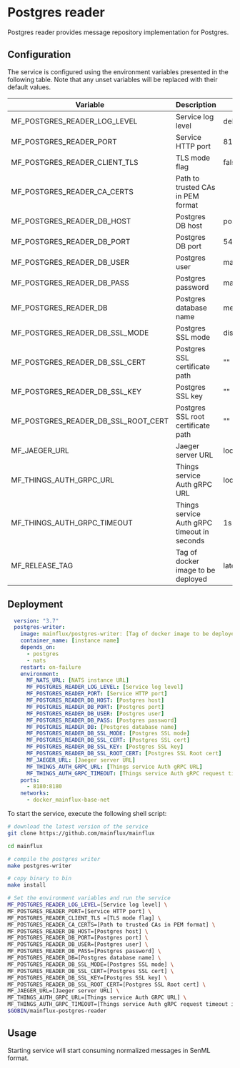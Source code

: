 # Postgres reader

Postgres reader provides message repository implementation for Postgres.

## Configuration

The service is configured using the environment variables presented in the
following table. Note that any unset variables will be replaced with their
default values.

| Variable                            | Description                                 | Default        |
|-------------------------------------|---------------------------------------------|----------------|
| MF_POSTGRES_READER_LOG_LEVEL        | Service log level                           | debug          |
| MF_POSTGRES_READER_PORT             | Service HTTP port                           | 8180           |
| MF_POSTGRES_READER_CLIENT_TLS       | TLS mode flag                               | false          |
| MF_POSTGRES_READER_CA_CERTS         | Path to trusted CAs in PEM format           |                |
| MF_POSTGRES_READER_DB_HOST          | Postgres DB host                            | postgres       |
| MF_POSTGRES_READER_DB_PORT          | Postgres DB port                            | 5432           |
| MF_POSTGRES_READER_DB_USER          | Postgres user                               | mainflux       |
| MF_POSTGRES_READER_DB_PASS          | Postgres password                           | mainflux       |
| MF_POSTGRES_READER_DB               | Postgres database name                      | messages       |
| MF_POSTGRES_READER_DB_SSL_MODE      | Postgres SSL mode                           | disabled       |
| MF_POSTGRES_READER_DB_SSL_CERT      | Postgres SSL certificate path               | ""             |
| MF_POSTGRES_READER_DB_SSL_KEY       | Postgres SSL key                            | ""             |
| MF_POSTGRES_READER_DB_SSL_ROOT_CERT | Postgres SSL root certificate path          | ""             |
| MF_JAEGER_URL                       | Jaeger server URL                           | localhost:6831 |
| MF_THINGS_AUTH_GRPC_URL             | Things service Auth gRPC URL                | localhost:8181 |
| MF_THINGS_AUTH_GRPC_TIMEOUT         | Things service Auth gRPC timeout in seconds | 1s             |
| MF_RELEASE_TAG                      | Tag of docker image to be deployed          | latest         |

## Deployment

```yaml
  version: "3.7"
  postgres-writer:
    image: mainflux/postgres-writer: [Tag of docker image to be deployed  specified by MF_RELEASE_TAG]
    container_name: [instance name]
    depends_on:
      - postgres
      - nats
    restart: on-failure
    environment:
      MF_NATS_URL: [NATS instance URL]
      MF_POSTGRES_READER_LOG_LEVEL: [Service log level]
      MF_POSTGRES_READER_PORT: [Service HTTP port]
      MF_POSTGRES_READER_DB_HOST: [Postgres host]
      MF_POSTGRES_READER_DB_PORT: [Postgres port]
      MF_POSTGRES_READER_DB_USER: [Postgres user]
      MF_POSTGRES_READER_DB_PASS: [Postgres password]
      MF_POSTGRES_READER_DB: [Postgres database name]
      MF_POSTGRES_READER_DB_SSL_MODE: [Postgres SSL mode]
      MF_POSTGRES_READER_DB_SSL_CERT: [Postgres SSL cert]
      MF_POSTGRES_READER_DB_SSL_KEY: [Postgres SSL key]
      MF_POSTGRES_READER_DB_SSL_ROOT_CERT: [Postgres SSL Root cert]
      MF_JAEGER_URL: [Jaeger server URL]
      MF_THINGS_AUTH_GRPC_URL: [Things service Auth gRPC URL]
      MF_THINGS_AUTH_GRPC_TIMEOUT: [Things service Auth gRPC request timeout in seconds]
    ports:
      - 8180:8180
    networks:
      - docker_mainflux-base-net
```

To start the service, execute the following shell script:

```bash
# download the latest version of the service
git clone https://github.com/mainflux/mainflux

cd mainflux

# compile the postgres writer
make postgres-writer

# copy binary to bin
make install

# Set the environment variables and run the service
MF_POSTGRES_READER_LOG_LEVEL=[Service log level] \
MF_POSTGRES_READER_PORT=[Service HTTP port] \
MF_POSTGRES_READER_CLIENT_TLS =[TLS mode flag] \
MF_POSTGRES_READER_CA_CERTS=[Path to trusted CAs in PEM format] \
MF_POSTGRES_READER_DB_HOST=[Postgres host] \
MF_POSTGRES_READER_DB_PORT=[Postgres port] \
MF_POSTGRES_READER_DB_USER=[Postgres user] \
MF_POSTGRES_READER_DB_PASS=[Postgres password] \
MF_POSTGRES_READER_DB=[Postgres database name] \
MF_POSTGRES_READER_DB_SSL_MODE=[Postgres SSL mode] \
MF_POSTGRES_READER_DB_SSL_CERT=[Postgres SSL cert] \
MF_POSTGRES_READER_DB_SSL_KEY=[Postgres SSL key] \
MF_POSTGRES_READER_DB_SSL_ROOT_CERT=[Postgres SSL Root cert] \
MF_JAEGER_URL=[Jaeger server URL] \
MF_THINGS_AUTH_GRPC_URL=[Things service Auth GRPC URL] \
MF_THINGS_AUTH_GRPC_TIMEOUT=[Things service Auth gRPC request timeout in seconds] \
$GOBIN/mainflux-postgres-reader
```

## Usage

Starting service will start consuming normalized messages in SenML format.
